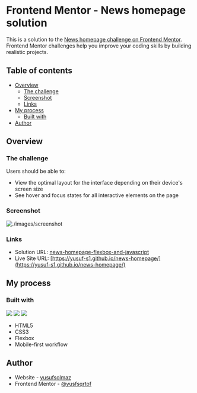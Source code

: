 # Frontend Mentor - News homepage solution

This is a solution to the [News homepage challenge on Frontend Mentor](https://www.frontendmentor.io/challenges/news-homepage-H6SWTa1MFl). Frontend Mentor challenges help you improve your coding skills by building realistic projects.

## Table of contents

-   [Overview](#overview)
    -   [The challenge](#the-challenge)
    -   [Screenshot](#screenshot)
    -   [Links](#links)
-   [My process](#my-process)
    -   [Built with](#built-with)
-   [Author](#author)

## Overview

### The challenge

Users should be able to:

-   View the optimal layout for the interface depending on their device's screen size
-   See hover and focus states for all interactive elements on the page

### Screenshot

![./images/screenshot](./screenshot.jpg)

### Links

-   Solution URL: [news-homepage-flexbox-and-javascript]([https://your-solution-url.com](https://www.frontendmentor.io/solutions/news-homepage-flexbox-and-javascript-MLFVN7fU6o))
-   Live Site URL: [https://yusuf-s1.github.io/news-homepage/](https://yusuf-s1.github.io/news-homepage/)

## My process

### Built with

<!-- Badges -->

![](https://img.shields.io/badge/HTML-239120?style=for-the-badge&logo=html5&logoColor=white)
![](https://img.shields.io/badge/CSS-239120?&style=for-the-badge&logo=css3&logoColor=white)
![](https://img.shields.io/badge/JavaScript-F7DF1E?style=for-the-badge&logo=javascript&logoColor=black)

-   HTML5
-   CSS3
-   Flexbox
-   Mobile-first workflow

## Author

-   Website - [yusufsolmaz](https://yusufs.w3spaces.com/)
-   Frontend Mentor - [@yusfsqrtof](https://www.frontendmentor.io/profile/yusfsqrtof)
